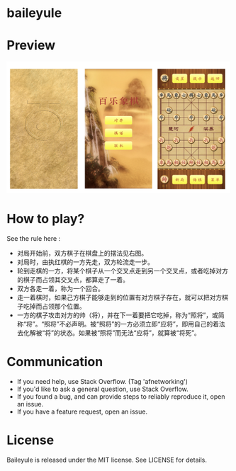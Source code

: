# baileyule

# Preview
![image](https://github.com/zhangRHua/baileyule/blob/master/infos.png?raw=true)

# How to play?

See the rule here : 

- 对局开始前，双方棋子在棋盘上的摆法见右图。
- 对局时，由执红棋的一方先走，双方轮流走一步。
- 轮到走棋的一方，将某个棋子从一个交叉点走到另一个交叉点，或者吃掉对方的棋子而占领其交叉点，都算走了一着。
- 双方各走一着，称为一个回合。
- 走一着棋时，如果己方棋子能够走到的位置有对方棋子存在，就可以把对方棋子吃掉而占领那个位置。
- 一方的棋子攻击对方的帅（将），并在下一着要把它吃掉，称为“照将”，或简称“将”。“照将”不必声明。被“照将”的一方必须立即“应将”，即用自己的着法去化解被“将”的状态。如果被“照将”而无法“应将”，就算被“将死”。


# Communication

- If you need help, use Stack Overflow. (Tag 'afnetworking')
- If you'd like to ask a general question, use Stack Overflow.
- If you found a bug, and can provide steps to reliably reproduce it, open an issue.
- If you have a feature request, open an issue.



# License

Baileyule is released under the MIT license. See LICENSE for details.
